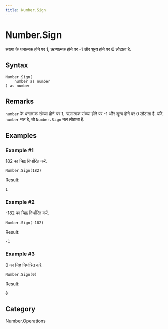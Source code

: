 ```yaml
---
title: Number.Sign
---
```


# Number.Sign


संख्या के धनात्मक होने पर 1, ऋणात्मक होने पर -1 और शून्य होने पर 0 लौटाता है.


## Syntax

```powerquery
Number.Sign(
    number as number
) as number
```


## Remarks

<code>number</code> के धनात्मक संख्या होने पर 1, ऋणात्मक संख्या होने पर -1 और शून्य होने पर 0 लौटाता है.    यदि <code>number</code> नल है, तो <code>Number.Sign</code> नल लौटाता है.


## Examples

### Example #1 
182 का चिह्न निर्धारित करें.
```powerquery
Number.Sign(182)
```

Result: 
```powerquery
1
```


### Example #2 
-182 का चिह्न निर्धारित करें.
```powerquery
Number.Sign(-182)
```

Result: 
```powerquery
-1
```


### Example #3 
0 का चिह्न निर्धारित करें.
```powerquery
Number.Sign(0)
```

Result: 
```powerquery
0
```




## Category
Number.Operations
